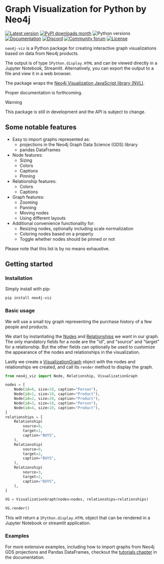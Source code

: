 # Graph Visualization for Python by Neo4j

[![Latest version](https://img.shields.io/pypi/v/neo4j-viz)](https://pypi.org/project/neo4j-viz/)
[![PyPI downloads month](https://img.shields.io/pypi/dm/neo4j-viz)](https://pypi.org/project/neo4j-viz/)
![Python versions](https://img.shields.io/pypi/pyversions/neo4j-viz)
[![Documentation](https://img.shields.io/badge/Documentation-latest-blue)](https://neo4j.com/docs/nvl-python/preview/)
[![Discord](https://img.shields.io/discord/787399249741479977?label=Chat&logo=discord)](https://discord.gg/neo4j)
[![Community forum](https://img.shields.io/website?down_color=lightgrey&down_message=offline&label=Forums&logo=discourse&up_color=green&up_message=online&url=https%3A%2F%2Fcommunity.neo4j.com%2F)](https://community.neo4j.com)
[![License](https://img.shields.io/pypi/l/neo4j-viz)](https://pypi.org/project/neo4j-viz/)

`neo4j-viz` is a Python package for creating interactive graph visualizations based on data from Neo4j products.

The output is of type `IPython.display.HTML` and can be viewed directly in a Jupyter Notebook, Streamlit.
Alternatively, you can export the output to a file and view it in a web browser.

The package wraps the [Neo4j Visualization JavaScript library (NVL)](https://neo4j.com/docs/nvl/current/).

Proper documentation is forthcoming.

> [!WARNING]
> This package is still in development and the API is subject to change.


## Some notable features

* Easy to import graphs represented as:
  * projections in the Neo4j Graph Data Science (GDS) library
  * pandas DataFrames
* Node features:
  * Sizing
  * Colors
  * Captions
  * Pinning
* Relationship features:
  * Colors
  * Captions
* Graph features:
  * Zooming
  * Panning
  * Moving nodes
  * Using different layouts
* Additional convenience functionality for:
  * Resizing nodes, optionally including scale normalization
  * Coloring nodes based on a property
  * Toggle whether nodes should be pinned or not

Please note that this list is by no means exhaustive.


## Getting started


### Installation

Simply install with pip:

```sh
pip install neo4j-viz
```


### Basic usage

We will use a small toy graph representing the purchase history of a few people and products.

We start by instantiating the [Nodes](https://neo4j.com/docs/nvl-python/preview/api-reference/node.html) and
[Relationships](https://neo4j.com/docs/nvl-python/preview/api-reference/relationship.html) we want in our graph.
The only mandatory fields for a node are the "id", and "source" and "target" for a relationship.
But the other fields can optionally be used to customize the appearance of the nodes and relationships in the
visualization.

Lastly we create a
[VisualizationGraph](https://neo4j.com/docs/nvl-python/preview/api-reference/visualization-graph.html) object with the
nodes and relationships we created, and call its `render` method to display the graph.

```python
from neo4j_viz import Node, Relationship, VisualizationGraph

nodes = [
    Node(id=0, size=10, caption="Person"),
    Node(id=1, size=10, caption="Product"),
    Node(id=2, size=20, caption="Product"),
    Node(id=3, size=10, caption="Person"),
    Node(id=4, size=10, caption="Product"),
]
relationships = [
    Relationship(
        source=0,
        target=1,
        caption="BUYS",
    ),
    Relationship(
        source=0,
        target=2,
        caption="BUYS",
    ),
    Relationship(
        source=3,
        target=2,
        caption="BUYS",
    ),
]

VG = VisualizationGraph(nodes=nodes, relationships=relationships)

VG.render()
```

This will return a `IPython.display.HTML` object that can be rendered in a Jupyter Notebook or streamlit application.


### Examples

For more extensive examples, including how to import graphs from Neo4j GDS projections and Pandas DataFrames,
checkout the [tutorials chapter](https://neo4j.com/docs/nvl-python/preview/tutorials/index.html) in the documentation.